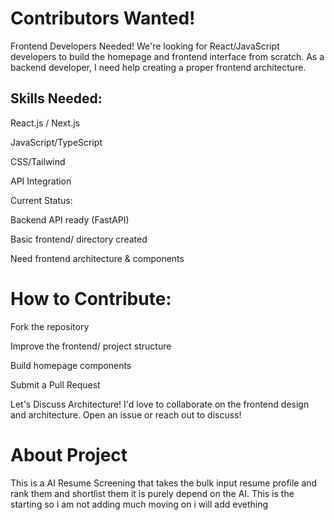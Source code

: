 # Contributors Wanted!
Frontend Developers Needed!
We're looking for React/JavaScript developers to build the homepage and frontend interface from scratch. As a backend developer, I need help creating a proper frontend architecture.

## Skills Needed:

React.js / Next.js

JavaScript/TypeScript

CSS/Tailwind

API Integration

Current Status:

 Backend API ready (FastAPI)

 Basic frontend/ directory created

 Need frontend architecture & components

# How to Contribute:

Fork the repository

Improve the frontend/ project structure

Build homepage components

Submit a Pull Request

Let's Discuss Architecture!
I'd love to collaborate on the frontend design and architecture. Open an issue or reach out to discuss!

# About Project
This is a AI Resume Screening that takes the bulk input resume profile and rank them and shortlist them it is purely depend on the AI.
This is the starting so i am not adding much moving on i will add evething 

